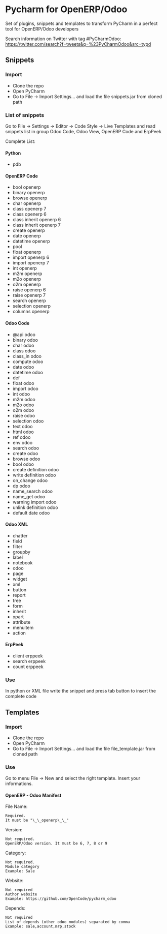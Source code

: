 # Pycharm for OpenERP/Odoo

Set of plugins, snippets and templates to transform PyCharm in a perfect tool for OpenERP/Odoo developers

Search information on Twitter with tag \#PyCharmOdoo: https://twitter.com/search?f=tweets&q=%23PyCharmOdoo&src=typd

## Snippets

### Import

* Clone the repo
* Open PyCharm
* Go to File -> Import Settings... and load the file snippets.jar from cloned path

### List of snippets

Go to File -> Settings -> Editor -> Code Style -> Live Templates and read snippets list in group Odoo Code, Odoo View, OpenERP Code and ErpPeek

Complete List:

#### Python

* pdb

#### OpenERP Code

* bool openerp
* binary openerp
* browse openerp
* char openerp
* class openerp 7
* class openerp 6
* class inherit openerp 6
* class inherit openerp 7
* create openerp
* date openerp
* datetime openerp
* pool
* float openerp
* import openerp 6
* import openerp 7
* int openerp
* m2m openerp
* m2o openerp
* o2m openerp
* raise openerp 6
* raise openerp 7
* search openerp
* selection openerp
* columns openerp

#### Odoo Code

* @api odoo
* binary odoo
* char odoo
* class odoo
* class_in odoo
* compute odoo
* date odoo
* datetime odoo
* def
* float odoo
* import odoo
* int odoo
* m2m odoo
* m2o odoo
* o2m odoo
* raise odoo
* selection odoo
* text odoo
* html odoo
* ref odoo
* env odoo
* search odoo
* create odoo
* browse odoo
* bool odoo
* create definition odoo
* write definition odoo
* on_change odoo
* dp odoo
* name_search odoo
* name_get odoo
* warning import odoo
* unlink definition odoo
* default date odoo

#### Odoo XML

* chatter
* field
* filter
* groupby
* label
* notebook
* odoo
* page
* widget
* xml
* button
* report
* tree
* form
* inherit
* xpart
* attribute
* menuitem
* action

#### ErpPeek

* client erppeek
* search erppeek
* count erppeek

### Use

In python or XML file write the snippet and press tab button to insert the complete code

## Templates

### Import

* Clone the repo
* Open PyCharm
* Go to File -> Import Settings... and load the file file_template.jar from cloned path

### Use

Go to menu File -> New and select the right template. Insert your informations.

#### OpenERP - Odoo Manifest

File Name:

    Required.
    It must be "\_\_openerp\_\_"

Version:

    Not required.
    OpenERP/Odoo version. It must be 6, 7, 8 or 9

Category:

    Not required.
    Module category
    Example: Sale

Website:

    Not required
    Author website
    Example: https://github.com/OpenCode/pycharm_odoo

Depends:

    Not required
    List of depends (other odoo modules) separated by comma
    Example: sale,account,mrp,stock

